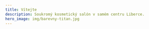 ```yaml
---
title: Vítejte
description: Soukromý kosmetický salón v samém centru Liberce.
hero_image: img/barevny-titan.jpg
---
```

